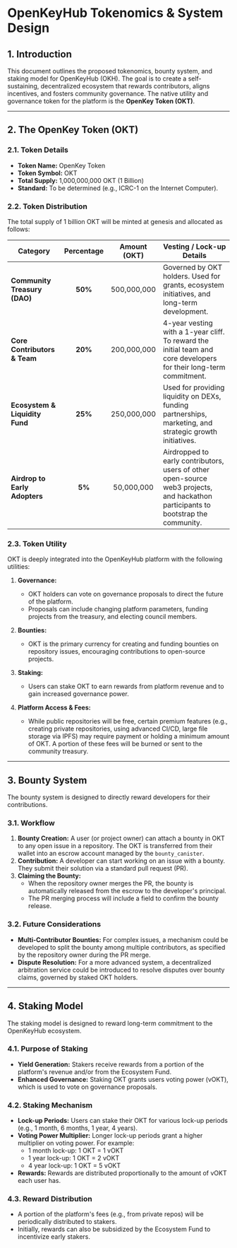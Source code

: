 # OpenKeyHub Tokenomics & System Design

## 1. Introduction

This document outlines the proposed tokenomics, bounty system, and staking model for OpenKeyHub (OKH). The goal is to create a self-sustaining, decentralized ecosystem that rewards contributors, aligns incentives, and fosters community governance. The native utility and governance token for the platform is the **OpenKey Token (OKT)**.

---

## 2. The OpenKey Token (OKT)

### 2.1. Token Details

- **Token Name:** OpenKey Token
- **Token Symbol:** OKT
- **Total Supply:** 1,000,000,000 OKT (1 Billion)
- **Standard:** To be determined (e.g., ICRC-1 on the Internet Computer).

### 2.2. Token Distribution

The total supply of 1 billion OKT will be minted at genesis and allocated as follows:

| Category                  | Percentage | Amount (OKT)  | Vesting / Lock-up Details                                                                                             |
| ------------------------- | :--------: | :-----------: | --------------------------------------------------------------------------------------------------------------------- |
| **Community Treasury (DAO)** |   **50%**    | 500,000,000 | Governed by OKT holders. Used for grants, ecosystem initiatives, and long-term development.                          |
| **Core Contributors & Team** |   **20%**    | 200,000,000 | 4-year vesting with a 1-year cliff. To reward the initial team and core developers for their long-term commitment. |
| **Ecosystem & Liquidity Fund** |   **25%**    | 250,000,000 | Used for providing liquidity on DEXs, funding partnerships, marketing, and strategic growth initiatives.            |
| **Airdrop to Early Adopters** |    **5%**    | 50,000,000  | Airdropped to early contributors, users of other open-source web3 projects, and hackathon participants to bootstrap the community. |

### 2.3. Token Utility

OKT is deeply integrated into the OpenKeyHub platform with the following utilities:

1.  **Governance:**
    - OKT holders can vote on governance proposals to direct the future of the platform.
    - Proposals can include changing platform parameters, funding projects from the treasury, and electing council members.

2.  **Bounties:**
    - OKT is the primary currency for creating and funding bounties on repository issues, encouraging contributions to open-source projects.

3.  **Staking:**
    - Users can stake OKT to earn rewards from platform revenue and to gain increased governance power.

4.  **Platform Access & Fees:**
    - While public repositories will be free, certain premium features (e.g., creating private repositories, using advanced CI/CD, large file storage via IPFS) may require payment or holding a minimum amount of OKT. A portion of these fees will be burned or sent to the community treasury.

---

## 3. Bounty System

The bounty system is designed to directly reward developers for their contributions.

### 3.1. Workflow

1.  **Bounty Creation:** A user (or project owner) can attach a bounty in OKT to any open issue in a repository. The OKT is transferred from their wallet into an escrow account managed by the `bounty_canister`.
2.  **Contribution:** A developer can start working on an issue with a bounty. They submit their solution via a standard pull request (PR).
3.  **Claiming the Bounty:**
    - When the repository owner merges the PR, the bounty is automatically released from the escrow to the developer's principal.
    - The PR merging process will include a field to confirm the bounty release.

### 3.2. Future Considerations

- **Multi-Contributor Bounties:** For complex issues, a mechanism could be developed to split the bounty among multiple contributors, as specified by the repository owner during the PR merge.
- **Dispute Resolution:** For a more advanced system, a decentralized arbitration service could be introduced to resolve disputes over bounty claims, governed by staked OKT holders.

---

## 4. Staking Model

The staking model is designed to reward long-term commitment to the OpenKeyHub ecosystem.

### 4.1. Purpose of Staking

- **Yield Generation:** Stakers receive rewards from a portion of the platform's revenue and/or from the Ecosystem Fund.
- **Enhanced Governance:** Staking OKT grants users voting power (vOKT), which is used to vote on governance proposals.

### 4.2. Staking Mechanism

- **Lock-up Periods:** Users can stake their OKT for various lock-up periods (e.g., 1 month, 6 months, 1 year, 4 years).
- **Voting Power Multiplier:** Longer lock-up periods grant a higher multiplier on voting power. For example:
  - 1 month lock-up: 1 OKT = 1 vOKT
  - 1 year lock-up: 1 OKT = 2 vOKT
  - 4 year lock-up: 1 OKT = 5 vOKT
- **Rewards:** Rewards are distributed proportionally to the amount of vOKT each user has.

### 4.3. Reward Distribution

- A portion of the platform's fees (e.g., from private repos) will be periodically distributed to stakers.
- Initially, rewards can also be subsidized by the Ecosystem Fund to incentivize early stakers.
